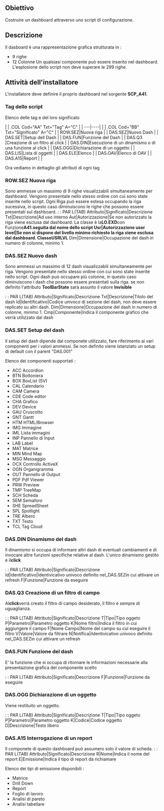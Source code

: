  ## Obiettivo
Costruire un dashboard attraverso uno script di configurazione.

## Descrizione
Il dasboard è una rappresentazione grafica strutturata in : 
* 9 righe
* 12 Colonne
Un qualsiasi componente può essere inserito nel dashboard.
L'esplosione dello script non deve superare le 299 righe.

## Attività dell'installatore
L'installatore deve definire il proprio dashboard nel sorgente **SCP_A41**.

### Tag dello script
Elenco delle tag e del loro significato


| 
| .COL Cod="AA" Txt="Tag" A="C" |
| ---|----|
| 
| .COL Cod="BB" Txt="Significato" A="C" |
| ROW.SEZ|Nuova riga |
| DAS.SEZ|Nuovo Dash |
| DAS.SET|Setup dell Dash |
| DAS.FUN|Funzione del Dash |
| DAS.Q3 |Creazione di un filtro al click |
| DAS.DIN|Esecuzione di un dinamismo o di una funzione al click |
| DAS.OGG|Dichiarazione di un oggetto |
| DAS.LIS|Lista di oggetti |
| DAS.ELE|Elenco |
| DAS.OAV|Elenco di OAV |
| DAS.A15|Report |
| 



Ora vediamo in dettaglio gli attributi di ogni tag

### ROW.SEZ Nuova riga
Sono ammesse un massimo di 9 righe visualizzabili simultaneamente per dashboard. Vengono presentate nello stesso ordine con cui sono state inserite nello script.
Ogni Riga può essere estesa occupando la riga sucessiva, in questo caso diminuiscono le righe che possono essere presentati sul dashboard.
 :  : PAR L(TAB)
Attributo|Significato|Descrizione
Txt|Descrizione|Ad uso interno
Aut|Autorizzazione|Se non autorizzato la riga viene esclusa dal dashboard. La classe è la**LO.EXD**con Funzione**A41.**seguita dal nome dello script
Usr|Autorizzazione user level|Se non si dispone del livello minimo richiesto la riga viene esclusa dal dashboard. Classe**USRLVL**
Dim|Dimensione|Occupazione del dash in numero di colonne, minimo 1.


### DAS.SEZ Nuovo dash
Sono ammessi  un massimo di 12 dash visualizzabili simultaneamente per riga. Vengono presentate nello stesso ordine con cui sono state inserite nello script.
Ogni dash può occupare più colonne, in questo caso diminuiscono i dash che possono essere presentati sulla riga.
se non definito l'attributo **ToolBarState** sarà assunto il valore **Invisible**

 :  : PAR L(TAB)
Attributo|Significato|Descrizione
Txt|Descrizione|Titolo del dash
Id|Identificativo|Codice univoco di sezione del dash, non deve essere replicato su altri dash.
Dim|Dimensione|Occupazione del dash in numero di colonne, minimo 1.
Cmp|Componente|Indica il componente grafico che verrà utilizzato dal dash


### DAS.SET Setup del dash
Il setup del dash dipende dal componete utilizzato, fare riferimento ai vari componenti per i valori ammessi.
Se non definito viene istanziato un setup di default con il parent "DAS.001"

Elenco dei componenti supportati : 
* ACC Accordion
* BTN Bottoniera
* BOX BoxList (SV)
* CAL Calendario
* CAM Camera
* CDE Code editor
* CHA Grafico
* DEV Device
* GAU Cruscotto
* GNT Gantt
* HTM HTML/Browser
* IMG Immagine
* IML Lista immagini
* INP Pannello di Input
* LAB Label
* MAT Matrice
* MIN Mind Map
* MSG Messaggio
* OCX Controllo ActiveX
* OGN Organigramma
* OUT Pannello di Output
* PDF Pdf Viewer
* PRW Preview
* TMP TreeMap
* SCH Scheda
* SEM Semaforo
* SHE SpreadSheet
* SPL Spotlight
* TRE Albero
* TXT Testo
* TCL Tag Cloud

### DAS.DIN Dinamismo del dash
Il dinamismo si occupa di informare altri dash di eventuali cambiamenti e di invocare altre funzioni specifiche relative al dash.
L'unico dinamismo gestito è il**click**

 :  : PAR L(TAB)
Attributo|Significato|Descrizione
Id|Identificativo|Identivicativo univoco definito nel_DAS.SEZin cui attivare un refresh
F|Funzione|Funzione da eseguire


### DAS.Q3 Creazione di un filtro di campo
Al**click**verrà creato il filtro di campo desiderato, il filtro è sempre di uguaglianza.

 :  : PAR L(TAB)
Attributo|Significato|Descrizione
T|Tipo|Tipo oggeto
P|Parametro|Parametro oggetto
K|Nome filtro|Indica il filtro in cui aggiungere il campo
F|Nome Campo|Nome del campo su cui eseguire il filtro
V|Valore|Valore da filtrare
N|Notifica|iIdentivicativo univoco definito nel_DAS.SEZin cui attivare un refresh


### DAS.FUN Funzione del dash
E' la funzione che si occupa di ritornare le informazioni necessarie alla presentazione grafica del componente scelto

 :  : PAR L(TAB)
Attributo|Significato|Descrizione
F|Funzione|Funzione da eseguire


### DAS.OGG Dichiarazione di un oggetto
Viene restituito un oggetto.

 :  : PAR L(TAB)
Attributo|Significato|Descrizione
T|Tipo|Tipo oggeto
P|Parametro|Parametro oggetto
K|Codice|Codice oggetto
D|Descrizione|Testo libero


### DAS.A15 Interrogazione di un report
Il componete di questo dashboard può assumero solo il valore di scheda.
 :  : PAR L(TAB)
Attributo|Significato|Descrizione
R|Nome|Indica il nome del report
E|Emissione|Indica il tipo di report da richiamare


Elenco dei tipi di emissione disponibili : 
* Matrice
* Drill Down
* Report
* Foglio di lavoro
* Analisi di pareto
* Analisi tabellare
